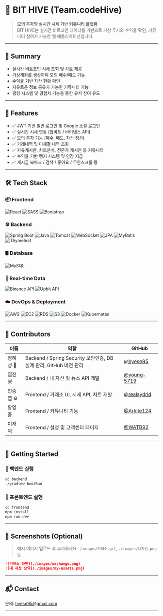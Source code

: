 # 📌 BIT HIVE (Team.codeHive)

> **모의 투자와 실시간 시세 기반 커뮤니티 플랫폼**<br>
> BIT HIVE는 실시간 비트코인 데이터를 기반으로 가상 투자와 수익률 확인, 커뮤니티 참여가 가능한 웹 애플리케이션입니다.

---

## 📃 Summary

* 실시간 비트코인 시세 조회 및 차트 제공
* 가상계좌를 생성하여 모의 매수/매도 가능
* 수익률 기반 자산 현황 확인
* 자유로운 정보 공유가 가능한 커뮤니티 기능
* 랭킹 시스템 및 경험치 기능을 통한 유저 참여 유도

---

## 🧰 Features

* ✅ JWT 기반 일반 로그인 및 Google 소셜 로그인
* ✅ 실시간 시세 연동 (업비트 / 바이낸스 API)
* ✅ 모의 투자 기능 (매수, 매도, 자산 정산)
* ✅ 거래내역 및 미체결 내역 조회
* ✅ 자유게시판, 차트분석, 전문가 게시판 등 커뮤니티
* ✅ 수익률 기반 랭커 시스템 및 인장 지급
* ✅ 게시글 북마크 / 검색 / 좋아요 / 무한스크롤 등

---

## 🛠 Tech Stack

### 📦 Frontend

![React](https://img.shields.io/badge/React-61DAFB?style=for-the-badge\&logo=react\&logoColor=black)
![SASS](https://img.shields.io/badge/SASS-CC6699?style=for-the-badge\&logo=sass\&logoColor=white)
![Bootstrap](https://img.shields.io/badge/Bootstrap-7952B3?style=for-the-badge\&logo=bootstrap\&logoColor=white)

### ⚙ Backend

![Spring Boot](https://img.shields.io/badge/Spring%20Boot-6DB33F?style=for-the-badge\&logo=springboot\&logoColor=white)
![Java](https://img.shields.io/badge/Java-007396?style=for-the-badge\&logo=java\&logoColor=white)
![Tomcat](https://img.shields.io/badge/Tomcat-F8DC75?style=for-the-badge\&logo=apachetomcat\&logoColor=black)
![WebSocket](https://img.shields.io/badge/WebSocket-0084FF?style=for-the-badge\&logo=websocket\&logoColor=white)
![JPA](https://img.shields.io/badge/JPA-6DB33F?style=for-the-badge\&logo=spring\&logoColor=white)
![MyBatis](https://img.shields.io/badge/MyBatis-BF4F24?style=for-the-badge\&logo=mybatis\&logoColor=white)
![Thymeleaf](https://img.shields.io/badge/Thymeleaf-005F0F?style=for-the-badge\&logo=thymeleaf\&logoColor=white)

### 🛢 Database

![MySQL](https://img.shields.io/badge/MySQL-4479A1?style=for-the-badge\&logo=mysql\&logoColor=white)

### 🔁 Real-time Data

![Binance API](https://img.shields.io/badge/Binance%20API-FCD535?style=for-the-badge\&logo=binance\&logoColor=black)
![Upbit API](https://img.shields.io/badge/Upbit%20API-1C65C9?style=for-the-badge\&logo=upbit\&logoColor=white)

### ☁️ DevOps & Deployment

![AWS](https://img.shields.io/badge/AWS-232F3E?style=for-the-badge\&logo=amazonaws\&logoColor=white)
![EC2](https://img.shields.io/badge/EC2-FF9900?style=for-the-badge\&logo=amazonaws\&logoColor=white)
![RDS](https://img.shields.io/badge/RDS-527FFF?style=for-the-badge\&logo=amazonrds\&logoColor=white)
![S3](https://img.shields.io/badge/S3-569A31?style=for-the-badge\&logo=amazons3\&logoColor=white)
![Docker](https://img.shields.io/badge/Docker-2496ED?style=for-the-badge\&logo=docker\&logoColor=white)
![Kubernetes](https://img.shields.io/badge/Kubernetes-326CE5?style=for-the-badge\&logo=kubernetes\&logoColor=white)

---

## 👥 Contributors

| 이름     | 역할                                                     | GitHub                                       |
| ------ | ------------------------------------------------------ | -------------------------------------------- |
| 정혜성 🌟 | Backend / Spring Security 보안인증, DB 설계 관리, GitHub 버전 관리 | [@hyese95](https://github.com/hyese95)       |
| 엄진영    | Backend / 내 자산 및 뉴스 API 개발                             | [@young-5719](https://github.com/young-5719) |
| 인승엽 ⚙️ | Frontend / 거래소 UI, 시세 API, 차트 개발                       | [@realsydrid](https://github.com/realsydrid) |
| 황영중    | Frontend / 커뮤니티 기능                                     | [@Arkite124](https://github.com/Arkite124)   |
| 이재덕    | Frontend / 설정 및 고객센터 페이지                               | [@WATB92](https://github.com/WATB92)         |

---

## 🚀 Getting Started

### 🔹 백엔드 실행

```bash
cd backend
./gradlew bootRun
```

### 🔹 프론트엔드 실행

```bash
cd frontend
npm install
npm run dev
```

---

## 📸 Screenshots (Optional)

> 예시 이미지 업로드 후 추가하세요
> `./images/거래소.gif`, `./images/내자산.png` 등

```markdown
![거래소 화면](./images/exchange.png)
![내 자산 요약](./images/my-assets.png)
```

---

## 📬 Contact

문의: [hyese95@gmail.com](mailto:hyese95@gmail.com)

---
